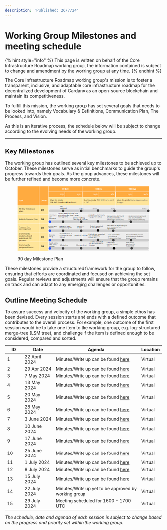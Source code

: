 ```yaml
---
description: 'Published: 26/7/24'
---
```


# Working Group Milestones and meeting schedule

{% hint style="info" %}
This page is written on behalf of the Core Infrastructure Roadmap working group, the information contained is subject to change and amendment by the working group at any time.
{% endhint %}

The Core Infrastructure Roadmap working group's mission is to foster a transparent, inclusive, and adaptable core infrastructure roadmap for the decentralized development of Cardano as an open-source blockchain and maintain its competitiveness.

To fulfill this mission, the working group has set several goals that needs to be looked into, namely Vocabulary & Definitions, Communication Plan, The Process, and Vision.

As this is an iterative process, the schedule below will be subject to change according to the evolving needs of the working group.

***

## Key Milestones

The working group has outlined several key milestones to be achieved up to October. These milestones serve as initial benchmarks to guide the group's progress towards their goals. As the group advances, these milestones will be further refined and become more concrete.

<figure><img src="../../../.gitbook/assets/image.png" alt=""><figcaption><p>90 day Milestone Plan</p></figcaption></figure>

These milestones provide a structured framework for the group to follow, ensuring that efforts are coordinated and focused on achieving the set goals. Regular reviews and adjustments will ensure that the group remains on track and can adapt to any emerging challenges or opportunities.

## Outline Meeting Schedule

To assure success and velocity of the working group, a simple ethos has been devised. Every session starts and ends with a defined outcome that contributes to the overall process. For example, one outcome of the first session would be to take one item to the working group, e.g. log-structured merge-tree (LSM tree), and challenge if the item is defined enough to be considered, compared and sorted.

<table><thead><tr><th width="66">ID</th><th width="137">Date</th><th width="434">Agenda</th><th>Location</th></tr></thead><tbody><tr><td>1</td><td>22 April 2024</td><td>Minutes/Write up can be found <a href="22-4-24-meeting-minutes.md">here</a></td><td>Virtual</td></tr><tr><td>2</td><td>29 Apr 2024</td><td>Minutes/Write up can be found <a href="29-4-24-meeting-minutes.md">here</a></td><td>Virtual</td></tr><tr><td>3</td><td>7 May 2024</td><td>Minutes/Write up can be found <a href="7-5-24-meeting-minutes.md">here</a></td><td>Virtual</td></tr><tr><td>4</td><td>13 May 2024</td><td>Minutes/Write up can be found <a href="13-5-24-meeting-minutes.md">here</a></td><td>Virtual</td></tr><tr><td>5</td><td>20 May 2024</td><td>Minutes/Write up can be found <a href="20-5-24-meeting-minutes.md">here</a></td><td>Virtual</td></tr><tr><td>6</td><td>28 May 2024</td><td>Minutes/Write up can be found <a href="28-5-24-meeting-minutes.md">here</a></td><td>Virtual</td></tr><tr><td>7</td><td>3 June 2024</td><td>Minutes/Write up can be found <a href="28-5-24-meeting-minutes-1.md">here</a></td><td>Virtual</td></tr><tr><td>8</td><td>10 June 2024</td><td>Minutes/Write up can be found <a href="28-5-24-meeting-minutes-1-1.md">here</a></td><td>Virtual</td></tr><tr><td>9</td><td>17 June 2024</td><td>Minutes/Write up can be found <a href="28-5-24-meeting-minutes-1-2.md">here</a></td><td>Virtual</td></tr><tr><td>10</td><td>25 June 2024</td><td>Minutes/Write up can be found <a href="28-5-24-meeting-minutes-1-3.md">here</a></td><td>Virtual</td></tr><tr><td>11</td><td>1 July 2024</td><td>Minutes/Write up can be found <a href="28-5-24-meeting-minutes-1-4.md">here</a></td><td>Virtual</td></tr><tr><td>12</td><td>8 July 2024</td><td>Minutes/Write up can be found <a href="28-5-24-meeting-minutes-1-5.md">here</a></td><td>Virtual</td></tr><tr><td>13</td><td>15 July 2024</td><td>Minutes/Write up can be found <a href="28-5-24-meeting-minutes-1-6.md">here</a></td><td>Virtual</td></tr><tr><td>14</td><td>22 July 2024</td><td>Minutes/Write up yet to be approved by working group</td><td>Virtual</td></tr><tr><td>15</td><td>29 July 2024</td><td>Meeting scheduled for 1600 - 1700 UTC</td><td>Virtual</td></tr></tbody></table>

_The schedule, date and agenda of each session is subject to change based on the progress and priority set within the working group._
